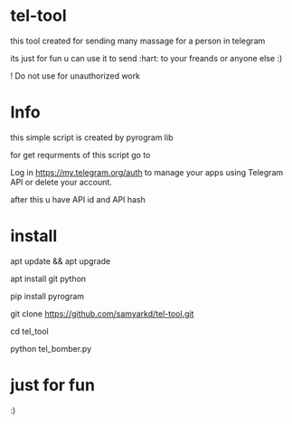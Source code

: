 # tel-tool

this tool created for sending many massage for a person in telegram 

its just for fun u can use it to send :hart: to your freands or anyone else :)

! Do not use for unauthorized work

# Info

this simple script is created by pyrogram lib

for get requrments of this script go to 


 Log in https://my.telegram.org/auth to manage your apps using Telegram API or delete your account. 
 
 after this u have API id and API hash
 
# install
apt update && apt upgrade

apt install git python

pip install pyrogram

git clone https://github.com/samyarkd/tel-tool.git

cd tel_tool

python tel_bomber.py

# just for fun

:)

